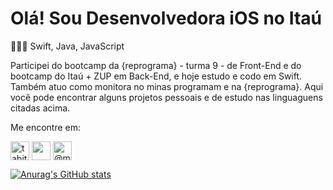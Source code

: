 # Olá! Sou Desenvolvedora iOS no Itaú

👩🏽‍💻  Swift, Java, JavaScript

Participei do bootcamp da {reprograma} - turma 9 - de Front-End e do bootcamp do Itaú + ZUP em Back-End, e hoje estudo e codo em Swift. Também atuo como monitora no minas programam e na {reprograma}. 
Aqui você pode encontrar alguns projetos pessoais e de estudo nas linguaguens citadas acima.

Me encontre em:
<p align="left">
<a href="https://linkedin.com/in/tabita-barbosa" target="blank"><img align="center" src="https://img-premium.flaticon.com/png/512/61/61109.png?token=exp=1621218127~hmac=ed9602c935ad20818c6c6edf470dd66d" alt="tabita-barbosa" height="30" width="30"/></a>
<a href="https://www.behance.net/tabitabarbosa" target="blank"><img align="center" src="https://img-premium.flaticon.com/png/512/254/254383.png?token=exp=1621218142~hmac=68c82ce6e85b0806d3da550cff3b5246" height="30" width="30" /></a>
<a href="https://instagram.com/@mari4_bunit4" target="blank"><img align="center" src="https://img-premium.flaticon.com/png/512/1400/1400829.png?token=exp=1621218102~hmac=705e75b87d3e7f7cb233ca1ad28d08af" alt="@mari4_bunit4" height="30" width="30" /></a>
</p>

[![Anurag's GitHub stats](https://github-readme-stats.vercel.app/api?username=tabita-barbosa&theme=radical&show_icons=true&count_private=true)](https://github.com/tabita-barbosa/github-readme-stats)

